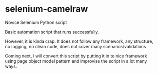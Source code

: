 # selenium-camelraw
Novice Selenium Python script

Basic automation script that runs successfully.

However, it is kinda crap. 
It does not follow any framework, any structure, no logging, no clean code, does not cover many scenarios/validations

Coming next, I will convert this script by putting it in to nice framework using
page object model pattern and improvise the script in a lot many ways.